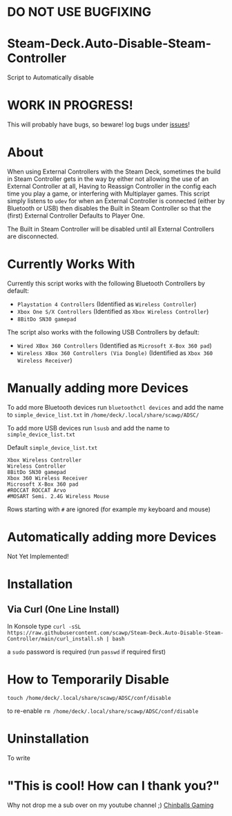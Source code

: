 # DO NOT USE BUGFIXING

# Steam-Deck.Auto-Disable-Steam-Controller
Script to Automatically disable 

# WORK IN PROGRESS!
This will probably have bugs, so beware! log bugs under [issues](https://github.com/scawp/Steam-Deck.Auto-Disable-Steam-Controller/issues)!

# About

When using External Controllers with the Steam Deck, sometimes the build in Steam Controller gets in the way by either not allowing the use of an External Controller at all, Having to Reassign Controller in the config each time you play a game, or interfering with Multiplayer games. This script simply listens to `udev` for when an External Controller is connected (either by Bluetooth or USB) then disables the Built in Steam Controller so that the (first) External Controller Defaults to Player One.

The Built in Steam Controller will be disabled until all External Controllers are disconnected.

# Currently Works With

Currently this script works with the following Bluetooth Controllers by default:
 - `Playstation 4 Controllers` (Identified as `Wireless Controller`) 
 - `Xbox One S/X Controllers` (Identified as `Xbox Wireless Controller`) 
 - `8BitDo SN30 gamepad`

The script also works with the following USB Controllers by default:
 - `Wired XBox 360 Controllers` (Identified as `Microsoft X-Box 360 pad`) 
 - `Wireless XBox 360 Controllers (Via Dongle)` (Identified as `Xbox 360 Wireless Receiver`) 

# Manually adding more Devices

To add more Bluetooth devices run `bluetoothctl devices` and add the name to `simple_device_list.txt` in `/home/deck/.local/share/scawp/ADSC/`

To add more USB devices run `lsusb` and add the name to `simple_device_list.txt`

Default `simple_device_list.txt`
```
Xbox Wireless Controller
Wireless Controller
8BitDo SN30 gamepad
Xbox 360 Wireless Receiver
Microsoft X-Box 360 pad
#ROCCAT ROCCAT Arvo
#MOSART Semi. 2.4G Wireless Mouse
```
Rows starting with `#` are ignored (for example my keyboard and mouse)

# Automatically adding more Devices
Not Yet Implemented!

# Installation

## Via Curl (One Line Install)

In Konsole type `curl -sSL https://raw.githubusercontent.com/scawp/Steam-Deck.Auto-Disable-Steam-Controller/main/curl_install.sh | bash`

a `sudo` password is required (run `passwd` if required first)

# How to Temporarily Disable

`touch /home/deck/.local/share/scawp/ADSC/conf/disable`

to re-enable `rm /home/deck/.local/share/scawp/ADSC/conf/disable`

# Uninstallation

To write

# "This is cool! How can I thank you?"
Why not drop me a sub over on my youtube channel ;) [Chinballs Gaming](https://www.youtube.com/chinballsTV?sub_confirmation=1)
